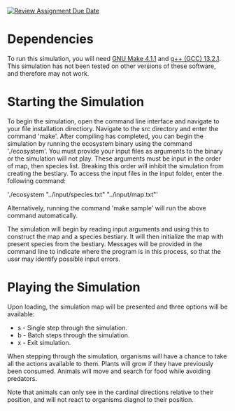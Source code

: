 [![Review Assignment Due Date](https://classroom.github.com/assets/deadline-readme-button-24ddc0f5d75046c5622901739e7c5dd533143b0c8e959d652212380cedb1ea36.svg)](https://classroom.github.com/a/CQ0jbgGv)

# Dependencies

To run this simulation, you will need [GNU Make 4.1.1](https://www.gnu.org/software/software.html) and [g++ (GCC) 13.2.1](https://gcc.gnu.org/). This simulation has not been tested on other versions of these software, and therefore may not work.

# Starting the Simulation

To begin the simulation, open the command line interface and navigate to your file installation directiory.
Navigate to the src directory and enter the command 'make'.
After compiling has completed, you can begin the simulation by running the ecosystem binary using the command './ecosystem'.
You must provide your input files as arguments to the binary or the simulation will not play. These arguments must be input in the order of map, then species list. Breaking this order will inhibit the simulation from creating the bestiary. To access the input files in the input folder, enter the following command:

'./ecosystem "../input/species.txt" "../input/map.txt"'

Alternatively, running the command 'make sample' will run the above command automatically.

The simulation will begin by reading input arguments and using this to construct the map and a species bestiary. It will then initialize the map with present species from the bestiary. Messages will be provided in the command line to indicate where the program is in this process, so that the user may identify possible input errors.


# Playing the Simulation

Upon loading, the simulation map will be presented and three options will be available:
* s - Single step through the simulation.
* b - Batch steps through the simulation.
* x - Exit simulation.

When stepping through the simulation, organisms will have a chance to take all the actions available to them.
Plants will grow if they have previously been consumed.
Animals will move and search for food while avoiding predators.

Note that animals can only see in the cardinal directions relative to their position, and will not react to organisms diagnol to their position.
